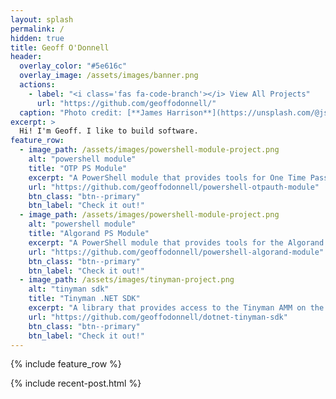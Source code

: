 ```yaml
---
layout: splash
permalink: /
hidden: true
title: Geoff O'Donnell
header:
  overlay_color: "#5e616c"
  overlay_image: /assets/images/banner.png
  actions:
    - label: "<i class='fas fa-code-branch'></i> View All Projects"
      url: "https://github.com/geoffodonnell/"
  caption: "Photo credit: [**James Harrison**](https://unsplash.com/@jstrippa)"
excerpt: >
  Hi! I'm Geoff. I like to build software.
feature_row:
  - image_path: /assets/images/powershell-module-project.png
    alt: "powershell module"
    title: "OTP PS Module"
    excerpt: "A PowerShell module that provides tools for One Time Password Authentication."
    url: "https://github.com/geoffodonnell/powershell-otpauth-module"
    btn_class: "btn--primary"
    btn_label: "Check it out!"
  - image_path: /assets/images/powershell-module-project.png
    alt: "powershell module"
    title: "Algorand PS Module"
    excerpt: "A PowerShell module that provides tools for the Algorand blockchain."
    url: "https://github.com/geoffodonnell/powershell-algorand-module"
    btn_class: "btn--primary"
    btn_label: "Check it out!"
  - image_path: /assets/images/tinyman-project.png
    alt: "tinyman sdk"
    title: "Tinyman .NET SDK"
    excerpt: "A library that provides access to the Tinyman AMM on the Algorand blockchain."
    url: "https://github.com/geoffodonnell/dotnet-tinyman-sdk"
    btn_class: "btn--primary"
    btn_label: "Check it out!"  
---
```


{% include feature_row %}

{% include recent-post.html %}
